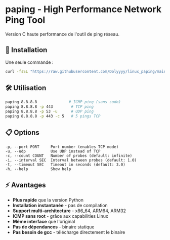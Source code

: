 # paping - High Performance Network Ping Tool

Version C haute performance de l'outil de ping réseau.

## 🚀 Installation

Une seule commande :

```bash
curl -fsSL "https://raw.githubusercontent.com/Dolyyyy/linux_paping/main/install.sh?t=$(date +%s)" | sudo bash
```

## 🛠️ Utilisation

```bash
paping 8.8.8.8              # ICMP ping (sans sudo)
paping 8.8.8.8 -p 443        # TCP ping
paping 8.8.8.8 -p 53 -u      # UDP ping
paping 8.8.8.8 -p 443 -c 5   # 5 pings TCP
```

## 📋 Options

```
-p, --port PORT     Port number (enables TCP mode)
-u, --udp           Use UDP instead of TCP
-c, --count COUNT   Number of probes (default: infinite)
-i, --interval SEC  Interval between probes (default: 1.0)
-t, --timeout SEC   Timeout in seconds (default: 3.0)
-h, --help          Show help
```

## ⚡ Avantages

- **Plus rapide** que la version Python
- **Installation instantanée** - pas de compilation
- **Support multi-architecture** - x86_64, ARM64, ARM32
- **ICMP sans root** - grâce aux capabilities Linux
- **Même interface** que l'original
- **Pas de dépendances** - binaire statique
- **Pas besoin de gcc** - télécharge directement le binaire
